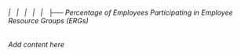 ###### |   |   |   |   |   ├── Percentage of Employees Participating in Employee Resource Groups (ERGs)

*Add content here*